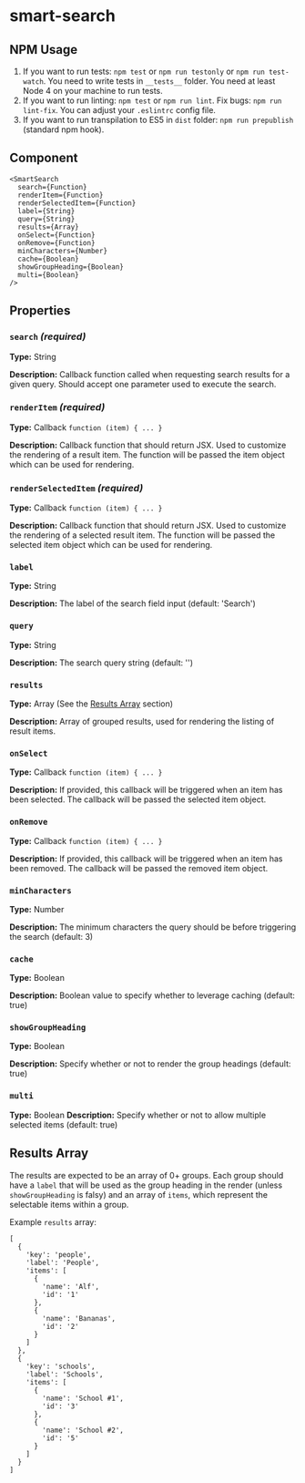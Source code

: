 # smart-search

## NPM Usage

1. If you want to run tests: `npm test` or `npm run testonly` or `npm run test-watch`. You need to write tests in `__tests__` folder. You need at least Node 4 on your machine to run tests.
2. If you want to run linting: `npm test` or `npm run lint`. Fix bugs: `npm run lint-fix`. You can adjust your `.eslintrc` config file.
3. If you want to run transpilation to ES5 in `dist` folder: `npm run prepublish` (standard npm hook).

## Component

```
<SmartSearch
  search={Function}
  renderItem={Function}
  renderSelectedItem={Function}
  label={String}
  query={String}
  results={Array}
  onSelect={Function}
  onRemove={Function}
  minCharacters={Number}
  cache={Boolean}
  showGroupHeading={Boolean}
  multi={Boolean}
/>
```

## Properties
### `search` *(required)*
**Type:** String

**Description:** Callback function called when requesting search results for a given query. Should accept one parameter used to execute the search.

### `renderItem` *(required)*
**Type:** Callback `function (item) { ... }`

**Description:** Callback function that should return JSX. Used to customize the rendering of a result item. The function will be passed the item object which can be used for rendering.

### `renderSelectedItem` *(required)*
**Type:** Callback `function (item) { ... }`

**Description:** Callback function that should return JSX. Used to customize the rendering of a selected result item. The function will be passed the selected item object which can be used for rendering.

### `label`
**Type:** String

**Description:** The label of the search field input (default: 'Search')

### `query`
**Type:** String

**Description:** The search query string (default: '')

### `results`
**Type:** Array (See the [Results Array](#results-array) section)

**Description:** Array of grouped results, used for rendering the listing of result items.

### `onSelect`
**Type:** Callback `function (item) { ... }`

**Description:** If provided, this callback will be triggered when an item has been selected. The callback will be passed the selected item object.

### `onRemove`
**Type:** Callback `function (item) { ... }`

**Description:** If provided, this callback will be triggered when an item has been removed. The callback will be passed the removed item object.

### `minCharacters`
**Type:** Number

**Description:** The minimum characters the query should be before triggering the search (default: 3)

### `cache`
**Type:** Boolean

**Description:** Boolean value to specify whether to leverage caching (default: true)

### `showGroupHeading`
**Type:** Boolean

**Description:** Specify whether or not to render the group headings (default: true)

### `multi`
**Type:** Boolean
**Description:** Specify whether or not to allow multiple selected items (default: true)

## Results Array
The results are expected to be an array of 0+ groups. Each group should have a `label` that will be used as the group heading in the render (unless `showGroupHeading` is falsy) and an array of `items`, which represent the selectable items within a group.

Example `results` array:
```
[
  {
    'key': 'people',
    'label': 'People',
    'items': [
      {
        'name': 'Alf',
        'id': '1'
      },
      {
        'name': 'Bananas',
        'id': '2'
      }
    ]
  },
  {
    'key': 'schools',
    'label': 'Schools',
    'items': [
      {
        'name': 'School #1',
        'id': '3'
      },
      {
        'name': 'School #2',
        'id': '5'
      }
    ]
  }
]
```
